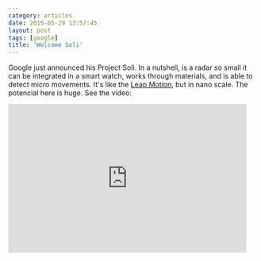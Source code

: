 ```yaml
---
category: articles
date: 2015-05-29 13:57:45
layout: post
tags: [google]
title: 'Welcome Soli'
---
```


<p>Google just announced his Project Soli. In a nutshell, is a radar so small it can be integrated in a smart watch, works through materials, and is able to detect micro movements.  It's like the <a href="https://www.leapmotion.com/">Leap Motion</a>, but in nano scale. The potencial here is huge. See the video:</p>

<iframe width="480" height="300" src="https://www.youtube.com/embed/0QNiZfSsPc0" frameborder="0" allowfullscreen></iframe>
